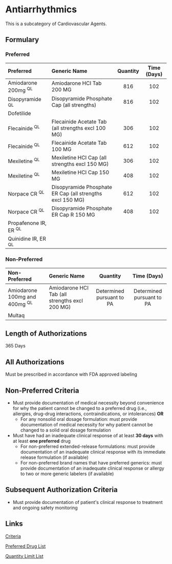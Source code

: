 # Antiarrhythmics

This is a subcategory of Cardiovascular Agents.

## Formulary

### Preferred

| Preferred    | Generic Name | Quantity | Time (Days) |
| :--------------- | :----------- | :------: | :---------: |
| Amiodarone 200mg <sup>QL</sup> | Amiodarone HCI Tab 200 MG| 816 | 102 |
| Disopyramide <sup>QL</sup>   | Disopyramide Phosphate Cap (all strengths) | 816 | 102 |
| Dofetilide       ||||
| Flecainide <sup>QL</sup>      | Flecainide Acetate Tab (all strengths excl 100 MG) | 306 | 102 |
| Flecainide <sup>QL</sup>      | Flecainide Acetate Tab 100 MG | 612 | 102 |
| Mexiletine <sup>QL</sup>      | Mexiletine HCI Cap (all strengths excl 150 MG) | 306 | 102 |
| Mexiletine <sup>QL</sup>      | Mexiletine HCI Cap 150 MG | 408 | 102 |
| Norpace CR <sup>QL</sup>       | Disopyramide Phosphate ER Cap (all strengths excl 150 MG) | 612 | 102 |
| Norpace CR <sup>QL</sup>       | Disopyramide Phosphate ER Cap R 150 MG | 408 | 102 |
| Propafenone IR, ER <sup>QL</sup> | |||
| Quinidine IR, ER <sup>QL</sup>    ||||

### Non-Preferred

| Non-Preferred    | Generic Name | Quantity | Time (Days) |
| :--------------- | :----------- | :------: | :---------: |
| Amiodarone 100mg and 400mg <sup>QL</sup> | Amiodarone HCI Tab (all strengths excl 200 MG) | Determined pursuant to PA | Determined pursuant to PA |
| Multaq                     ||||

## Length of Authorizations

365 Days

## All Authorizations 

Must be prescribed in accordance with FDA approved labeling

## Non-Preferred Criteria

- Must provide documentation of medical necessity beyond convenience for why the patient cannot be changed to a preferred drug (i.e., allergies, drug-drug interactions, contraindications, or intolerances) **OR**
    - For any nonsolid oral dosage formulation: must provide documentation of medical necessity for why patient cannot be changed to a solid oral dosage formulation
- Must have had an inadequate clinical response of at least **30 days** with at least **one preferred** drug
    - For non-preferred extended-release formulations: must provide documentation of an inadequate clinical response with its immediate release formulation (if available)
    - For non-preferred brand names that have preferred generics: must provide documentation of an inadequate clinical response or allergy to two or more generic labelers (if available)

## Subsequent Authorization Criteria

- Must provide documentation of patient's clinical response to treatment and ongoing safety monitoring

## Links

[Criteria](https://pharmacy.medicaid.ohio.gov/sites/default/files/20230101_UPDL%20_Criteria_APPROVED.pdf#page=21)

[Preferred Drug List](https://pharmacy.medicaid.ohio.gov/sites/default/files/20230101_UPDL_APPROVED_12.13.22.pdf#page=12)

[Quantity Limit List](https://pharmacy.medicaid.ohio.gov/sites/default/files/20230101_Ohio_Medicaid_Quantity_Document_APPROVED.pdf)
